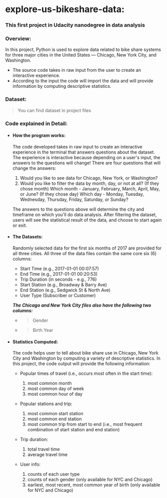 # explore-us-bikeshare-data:
### This first project in Udacity nanodegree in data analysis

### Overview:
In this project, Python is used to explore data related to bike share systems for three major cities in the United States — Chicago, New York City, and Washington.
 * The source code takes in raw input from the user to create an interactive experience.
 * According to the input the code will import the data and will provide information by computing descriptive statistics.
### Dataset:
> You can find dataset in project files
### Code explained in Detail:
* #### How the program works:
  The code developed takes in raw input to create an interactive experience in the terminal that answers questions about the dataset. The experience is interactive because depending on a user's input, the answers to the questions will change! There are four questions that will change the answers:

     1. Would you like to see data for Chicago, New York, or Washington?
     2. Would you like to filter the data by month, day, or not at all?
       (If they chose month) Which month - January, February, March, April, May, or June?
       (If they chose day) Which day - Monday, Tuesday, Wednesday, Thursday, Friday, Saturday, or Sunday?

  The answers to the questions above will determine the city and timeframe on which you'll do data analysis. After filtering the dataset, users will see the statistical result of the data, and choose to start again or exit.
* #### The Datasets:
  Randomly selected data for the first six months of 2017 are provided for all three cities. All three of the data files contain the same core six (6) columns:

    * Start Time (e.g., 2017-01-01 00:07:57)
    * End Time (e.g., 2017-01-01 00:20:53)
    * Trip Duration (in seconds - e.g., 776)
    * Start Station (e.g., Broadway & Barry Ave)
    * End Station (e.g., Sedgwick St & North Ave)
    * User Type (Subscriber or Customer)

  ***The Chicago and New York City files also have the following two columns:***

    * >Gender
    * >Birth Year
* #### Statistics Computed:
  The code helps user to tell about bike share use in Chicago, New York City and Washington by computing a variety of descriptive statistics. In this project, the code output will provide the following information:

    * Popular times of travel (i.e., occurs most often in the start time):
        1. most common month
        2. most common day of week
        3. most common hour of day

    * Popular stations and trip:
        1. most common start station
        2. most common end station
        3. most common trip from start to end (i.e., most frequent combination of start station and end station)

    * Trip duration:
        1. total travel time
        2. average travel time

    * User info:
        1. counts of each user type
        2. counts of each gender (only available for NYC and Chicago)
        3. earliest, most recent, most common year of birth (only available for NYC and Chicago)
    
